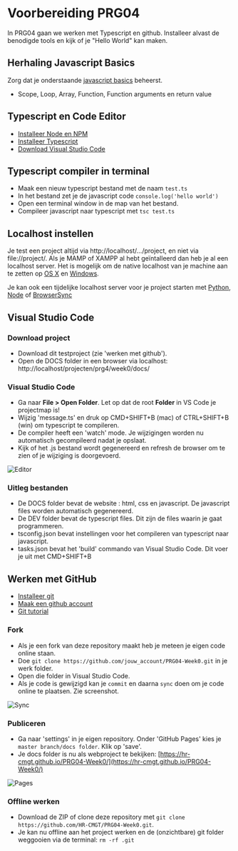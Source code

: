 # Voorbereiding PRG04

In PRG04 gaan we werken met Typescript en github. Installeer alvast de benodigde tools en kijk of je "Hello World" kan maken.

## Herhaling Javascript Basics
Zorg dat je onderstaande [javascript basics](https://developer.mozilla.org/en-US/docs/Learn/Getting_started_with_the_web/JavaScript_basics) beheerst.
- Scope, Loop, Array, Function, Function arguments en return value

## Typescript en Code Editor
- [Installeer Node en NPM](https://nodejs.org/en/)
- [Installeer Typescript](https://www.typescriptlang.org)
- [Download Visual Studio Code](https://code.visualstudio.com)

## Typescript compiler in terminal
- Maak een nieuw typescript bestand met de naam `test.ts`
- In het bestand zet je de javascript code `console.log('hello world')`
- Open een terminal window in de map van het bestand.
- Compileer javascript naar typescript met `tsc test.ts`

## Localhost instellen
Je test een project altijd via http://localhost/.../project, en niet via file://project/. Als je MAMP of XAMPP al hebt geïntalleerd dan heb je al een localhost server. Het is mogelijk om de native localhost van je machine aan te zetten op [OS X](https://coolestguidesontheplanet.com/get-apache-mysql-php-and-phpmyadmin-working-on-macos-sierra/) en [Windows](https://msdn.microsoft.com/en-us/library/ms181052(v=vs.80).aspx). 

Je kan ook een tijdelijke localhost server voor je project starten met [Python](http://www.pythonforbeginners.com/modules-in-python/how-to-use-simplehttpserver/), [Node](https://www.npmjs.com/package/http-server) of [BrowserSync](https://www.browsersync.io)

## Visual Studio Code

### Download project
- Download dit testproject (zie 'werken met github').
- Open de DOCS folder in een browser via localhost: http://localhost/projecten/prg4/week0/docs/

### Visual Studio Code
- Ga naar **File > Open Folder**. Let op dat de root **Folder** in VS Code je projectmap is! 
- Wijzig 'message.ts' en druk op CMD+SHIFT+B (mac) of CTRL+SHIFT+B (win) om typescript te compileren. 
- De compiler heeft een 'watch' mode. Je wijzigingen worden nu automatisch gecompileerd nadat je opslaat.
- Kijk of het .js bestand wordt gegenereerd en refresh de browser om te zien of je wijziging is doorgevoerd.

![Editor](editor.png?raw=true "Editor")

### Uitleg bestanden
- De DOCS folder bevat de website : html, css en javascript. De javascript files worden automatisch gegenereerd.
- De DEV folder bevat de typescript files. Dit zijn de files waarin je gaat programmeren.
- tsconfig.json bevat instellingen voor het compileren van typescript naar javascript.
- tasks.json bevat het 'build' commando van Visual Studio Code. Dit voer je uit met CMD+SHIFT+B

## Werken met GitHub
- [Installeer git](https://git-scm.com/book/en/v2/Getting-Started-Installing-Git)
- [Maak een github account](https://www.github.com)
- [Git tutorial](https://try.github.io/)

### Fork
- Als je een fork van deze repository maakt heb je meteen je eigen code online staan. 
- Doe `git clone https://github.com/jouw_account/PRG04-Week0.git` in je werk folder.
- Open die folder in Visual Studio Code.
- Als je code is gewijzigd kan je `commit` en daarna `sync` doen om je code online te plaatsen. Zie screenshot.

![Sync](sync.png?raw=true "Sync")

### Publiceren
- Ga naar 'settings' in je eigen repository. Onder 'GitHub Pages' kies je `master branch/docs folder`. Klik op 'save'.
- Je docs folder is nu als webproject te bekijken: [https://hr-cmgt.github.io/PRG04-Week0/](https://hr-cmgt.github.io/PRG04-Week0/)

![Pages](pages.png?raw=true "Pages")

### Offline werken
- Download de ZIP of clone deze repository met `git clone https://github.com/HR-CMGT/PRG04-Week0.git`. 
- Je kan nu offline aan het project werken en de (onzichtbare) git folder weggooien via de terminal: `rm -rf .git`


